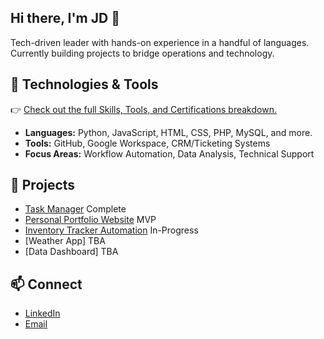 ## Hi there, I'm JD 👋

Tech-driven leader with hands-on experience in a handful of languages.  
Currently building projects to bridge operations and technology.

## 🔧 Technologies & Tools
👉 [Check out the full Skills, Tools, and Certifications breakdown.](https://github.com/TechLab-JD/Skills-Certs/blob/main/README.md)
- **Languages:** Python, JavaScript, HTML, CSS, PHP, MySQL, and more.  
- **Tools:** GitHub, Google Workspace, CRM/Ticketing Systems
- **Focus Areas:** Workflow Automation, Data Analysis, Technical Support

## 🚀 Projects
- [Task Manager](https://github.com/TechLab-JD/Task-Manager-CLI)  Complete
- [Personal Portfolio Website](https://github.com/TechLab-JD/Personal-Portfolio-Website)  MVP
- [Inventory Tracker Automation](https://github.com/TechLab-JD/Inventory-Tracker) In-Progress
- [Weather App] TBA
- [Data Dashboard] TBA

## 📫 Connect
- [LinkedIn](https://www.linkedin.com/in/jordan-dorman-8a57b2107)  
- [Email](mailto:techlab.jd@gmail.com)

<!--
**TechLab-JD/TechLab-JD** is a ✨ _special_ ✨ repository because its `README.md` (this file) appears on your GitHub profile.

Here are some ideas to get you started:

- 🔭 I’m currently working on ...
- 🌱 I’m currently learning ...
- 👯 I’m looking to collaborate on ...
- 🤔 I’m looking for help with ...
- 💬 Ask me about ...
- 📫 How to reach me: ...
- 😄 Pronouns: ...
- ⚡ Fun fact: ...
-->
